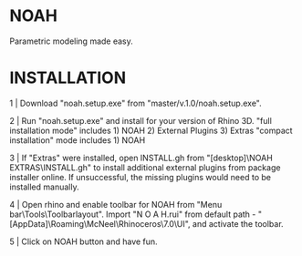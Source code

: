 # NOAH
Parametric modeling made easy.

# INSTALLATION

1 | Download "noah.setup.exe" from "master/v.1.0/noah.setup.exe".

2 | Run "noah.setup.exe" and install for your version of Rhino 3D.
"full installation mode" includes 1) NOAH 2) External Plugins 3) Extras 
"compact installation" mode includes 1) NOAH

3 | If "Extras" were installed, open INSTALL.gh from "[desktop]\NOAH EXTRAS\INSTALL.gh" to install additional external plugins from package installer online. If unsuccessful, the missing plugins would need to be installed manually.

4 | Open rhino and enable toolbar for NOAH from "Menu bar\Tools\Toolbarlayout". Import "N O A H.rui" from default path - "[AppData]\Roaming\McNeel\Rhinoceros\7.0\UI", and activate the toolbar.

5 | Click on NOAH button and have fun.
